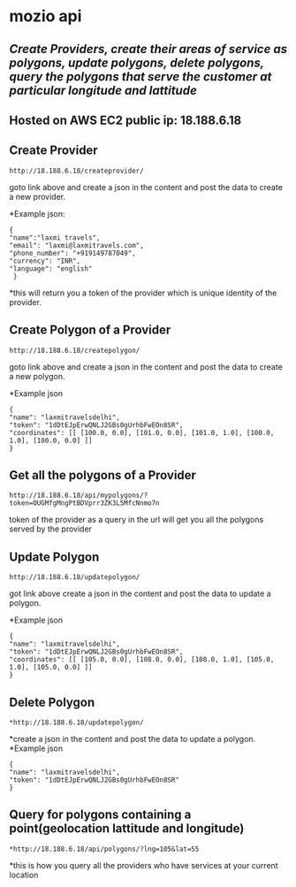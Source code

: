 # mozio api

## *Create Providers, create their areas of service as polygons, update polygons, delete polygons, query the polygons that serve the customer at particular longitude and lattitude*
## Hosted on AWS EC2 public ip: 18.188.6.18
## Create Provider

``` 
http://18.188.6.18/createprovider/ 
```
goto link above and create a json in the content and post the data to create a new provider.

*Example json:
``` 
{
"name":"laxmi travels",
"email": "laxmi@laxmitravels.com",
"phone_number": "+919149787049",
"currency": "INR",
"language": "english"
 }

```

*this will return you a token of the provider which is unique identity of the provider.

## Create Polygon of a Provider
``` 
http://18.188.6.18/createpolygon/ 
```
goto link above and create a json in the content and post the data to create a new polygon.

*Example json
```
{
"name": "laxmitravelsdelhi",
"token": "1dDtEJpErwQNLJ2GBs0gUrhbFwEOn8SR",
"coordinates": [[ [100.0, 0.0], [101.0, 0.0], [101.0, 1.0], [100.0, 1.0], [100.0, 0.0] ]]
}
```


## Get all the polygons of a Provider

``` 
http://18.188.6.18/api/mypolygons/?token=OUGMfgMngPtBDVprr3ZK3L5MfcNnmo7n 
```
token of the provider as a query in the url will get you all the polygons served by the provider


## Update Polygon

``` 
http://18.188.6.18/updatepolygon/ 
```
got link above create a json in the content and post the data to update a polygon.

*Example json
```
{
"name": "laxmitravelsdelhi",
"token": "1dDtEJpErwQNLJ2GBs0gUrhbFwEOn8SR",
"coordinates": [[ [105.0, 0.0], [108.0, 0.0], [108.0, 1.0], [105.0, 1.0], [105.0, 0.0] ]]
}
```

## Delete Polygon

``` 
*http://18.188.6.18/updatepolygon/ 
```
*create a json in the content and post the data to update a polygon.
*Example json
```
{
"name": "laxmitravelsdelhi",
"token": "1dDtEJpErwQNLJ2GBs0gUrhbFwEOn8SR"
}
```

## Query for polygons containing a point(geolocation lattitude and longitude)

``` 
*http://18.188.6.18/api/polygons/?lng=105&lat=55 
```

*this is how you query all the providers who have services at your current location
